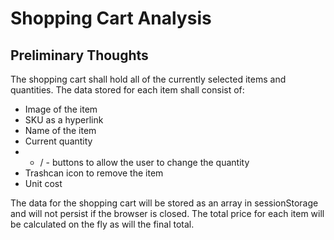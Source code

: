 # Shopping Cart Analysis

## Preliminary Thoughts

The shopping cart shall hold all of the currently selected items and quantities. The data stored for each item shall consist of:

* Image of the item
* SKU as a hyperlink
* Name of the item
* Current quantity
* + / - buttons to allow the user to change the quantity
* Trashcan icon to remove the item
* Unit cost

The data for the shopping cart will be stored as an array in sessionStorage and will not persist if the browser is closed. The total price for each item will be calculated on the fly as will the final total.




